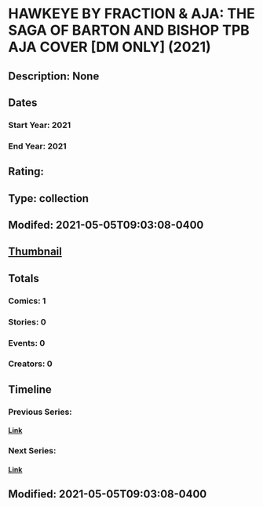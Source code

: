 # HAWKEYE BY FRACTION & AJA: THE SAGA OF BARTON AND BISHOP TPB AJA COVER [DM ONLY] (2021)
## Description: None
## Dates
### Start Year: 2021
### End Year: 2021
## Rating: 
## Type: collection
## Modifed: 2021-05-05T09:03:08-0400
## [Thumbnail](http://i.annihil.us/u/prod/marvel/i/mg/b/40/image_not_available.jpg)
## Totals
### Comics: 1
### Stories: 0
### Events: 0
### Creators: 0
## Timeline
### Previous Series: 
#### [Link]()
### Next Series: 
#### [Link]()
## Modified: 2021-05-05T09:03:08-0400